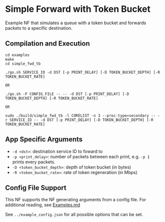 Simple Forward with Token Bucket
==
Example NF that simulates a queue with a token bucket and forwards packets to a specific destination.

Compilation and Execution
--

```
cd examples
make
cd simple_fwd_tb
```
```
./go.sh SERVICE_ID -d DST [-p PRINT_DELAY] [-D TOKEN_BUCKET_DEPTH] [-R TOKEN_BUCKET_RATE]

OR

./go.sh -F CONFIG_FILE -- -- -d DST [-p PRINT_DELAY] [-D TOKEN_BUCKET_DEPTH] [-R TOKEN_BUCKET_RATE]

OR

sudo ./build/simple_fwd_tb -l CORELIST -n 3 --proc-type=secondary -- -r SERVICE_ID -- -d DST [-p PRINT_DELAY] [-D TOKEN_BUCKET_DEPTH] [-R TOKEN_BUCKET_RATE]
```

App Specific Arguments
--
  - `-d <dst>`: destination service ID to foward to
  - `-p <print_delay>`: number of packets between each print, e.g. `-p 1` prints every packets.
  - `-D <token_bucket_depth>`: depth of token bucket (in bytes)
  - `-R <token_bucket_rate>`: rate of token regeneration (in Mbps)

Config File Support
--
This NF supports the NF generating arguments from a config file. For additional reading, see [Examples.md](../../docs/Examples.md)

See `../example_config.json` for all possible options that can be set.
